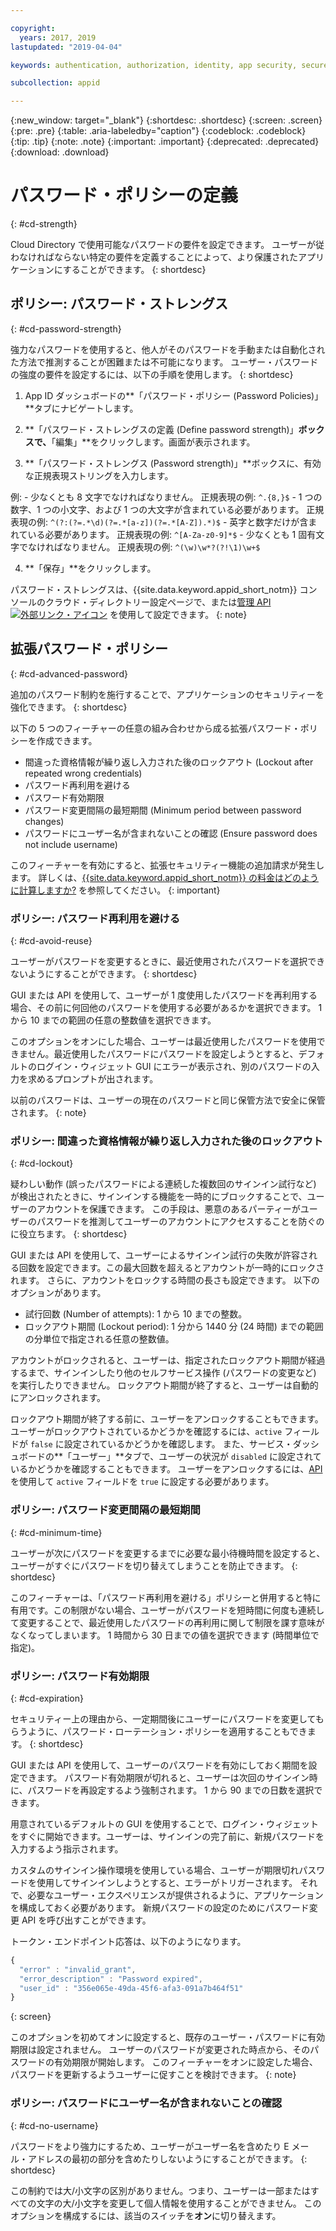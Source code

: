 ```yaml
---

copyright:
  years: 2017, 2019
lastupdated: "2019-04-04"

keywords: authentication, authorization, identity, app security, secure, directory, registry, passwords, languages, lockout

subcollection: appid

---
```


{:new_window: target="_blank"}
{:shortdesc: .shortdesc}
{:screen: .screen}
{:pre: .pre}
{:table: .aria-labeledby="caption"}
{:codeblock: .codeblock}
{:tip: .tip}
{:note: .note}
{:important: .important}
{:deprecated: .deprecated}
{:download: .download}

# パスワード・ポリシーの定義
{: #cd-strength}

Cloud Directory で使用可能なパスワードの要件を設定できます。
ユーザーが従わなければならない特定の要件を定義することによって、より保護されたアプリケーションにすることができます。
{: shortdesc}

## ポリシー: パスワード・ストレングス
{: #cd-password-strength}

強力なパスワードを使用すると、他人がそのパスワードを手動または自動化された方法で推測することが困難または不可能になります。 ユーザー・パスワードの強度の要件を設定するには、以下の手順を使用します。
{: shortdesc}

1. App ID ダッシュボードの**「パスワード・ポリシー (Password Policies)」**タブにナビゲートします。

2. **「パスワード・ストレングスの定義 (Define password strength)」**ボックスで、**「編集」**をクリックします。画面が表示されます。

3. **「パスワード・ストレングス (Password strength)」**ボックスに、有効な正規表現ストリングを入力します。

  例:
    - 少なくとも 8 文字でなければなりません。 正規表現の例: `^.{8,}$`
    - 1 つの数字、1 つの小文字、および 1 つの大文字が含まれている必要があります。 正規表現の例: `^(?:(?=.*\d)(?=.*[a-z])(?=.*[A-Z]).*)$`
    - 英字と数字だけが含まれている必要があります。 正規表現の例: `^[A-Za-z0-9]*$`
    - 少なくとも 1 固有文字でなければなりません。 正規表現の例: `^(\w)\w*?(?!\1)\w+$`

4. **「保存」**をクリックします。

パスワード・ストレングスは、{{site.data.keyword.appid_short_notm}} コンソールのクラウド・ディレクトリー設定ページで、または<a href="https://us-south.appid.cloud.ibm.com/swagger-ui/#/Management%20API%20-%20Config/mgmt.set_cloud_directory_password_regex" target="_blank">管理 API <img src="../../icons/launch-glyph.svg" alt="外部リンク・アイコン"></a> を使用して設定できます。
{: note}


## 拡張パスワード・ポリシー
{: #cd-advanced-password}


追加のパスワード制約を施行することで、アプリケーションのセキュリティーを強化できます。
{: shortdesc}


以下の 5 つのフィーチャーの任意の組み合わせから成る拡張パスワード・ポリシーを作成できます。

 - 間違った資格情報が繰り返し入力された後のロックアウト (Lockout after repeated wrong credentials)
 - パスワード再利用を避ける
 - パスワード有効期限
 - パスワード変更間隔の最短期間 (Minimum period between password changes)
 - パスワードにユーザー名が含まれないことの確認 (Ensure password does not include username)


 このフィーチャーを有効にすると、拡張セキュリティー機能の追加請求が発生します。 詳しくは、[{{site.data.keyword.appid_short_notm}} の料金はどのように計算しますか?](/docs/services/appid?topic=appid-faq#faq-pricing) を参照してください。
 {: important}


### ポリシー: パスワード再利用を避ける
{: #cd-avoid-reuse}

ユーザーがパスワードを変更するときに、最近使用されたパスワードを選択できないようにすることができます。
{: shortdesc}

GUI または API を使用して、ユーザーが 1 度使用したパスワードを再利用する場合、その前に何回他のパスワードを使用する必要があるかを選択できます。 1 から 10 までの範囲の任意の整数値を選択できます。

このオプションをオンにした場合、ユーザーは最近使用したパスワードを使用できません。最近使用したパスワードにパスワードを設定しようとすると、デフォルトのログイン・ウィジェット GUI にエラーが表示され、別のパスワードの入力を求めるプロンプトが出されます。

以前のパスワードは、ユーザーの現在のパスワードと同じ保管方法で安全に保管されます。
{: note}


### ポリシー: 間違った資格情報が繰り返し入力された後のロックアウト
{: #cd-lockout}

疑わしい動作 (誤ったパスワードによる連続した複数回のサインイン試行など) が検出されたときに、サインインする機能を一時的にブロックすることで、ユーザーのアカウントを保護できます。 この手段は、悪意のあるパーティーがユーザーのパスワードを推測してユーザーのアカウントにアクセスすることを防ぐのに役立ちます。
{: shortdesc}

GUI または API を使用して、ユーザーによるサインイン試行の失敗が許容される回数を設定できます。この最大回数を超えるとアカウントが一時的にロックされます。 さらに、アカウントをロックする時間の長さも設定できます。 以下のオプションがあります。

* 試行回数 (Number of attempts): 1 から 10 までの整数。
* ロックアウト期間 (Lockout period): 1 分から 1440 分 (24 時間) までの範囲の分単位で指定される任意の整数値。

アカウントがロックされると、ユーザーは、指定されたロックアウト期間が経過するまで、サインインしたり他のセルフサービス操作 (パスワードの変更など) を実行したりできません。 ロックアウト期間が終了すると、ユーザーは自動的にアンロックされます。

ロックアウト期間が終了する前に、ユーザーをアンロックすることもできます。 ユーザーがロックアウトされているかどうかを確認するには、`active` フィールドが `false` に設定されているかどうかを確認します。 また、サービス・ダッシュボードの**「ユーザー」**タブで、ユーザーの状況が `disabled` に設定されているかどうかを確認することもできます。 ユーザーをアンロックするには、[API](https://us-south.appid.cloud.ibm.com/swagger-ui/#/Cloud_Directory_Users/updateCloudDirectoryUser) を使用して `active` フィールドを `true` に設定する必要があります。


### ポリシー: パスワード変更間隔の最短期間
{: #cd-minimum-time}

ユーザーが次にパスワードを変更するまでに必要な最小待機時間を設定すると、ユーザーがすぐにパスワードを切り替えてしまうことを防止できます。
{: shortdesc}

このフィーチャーは、「パスワード再利用を避ける」ポリシーと併用すると特に有用です。この制限がない場合、ユーザーがパスワードを短時間に何度も連続して変更することで、最近使用したパスワードの再利用に関して制限を課す意味がなくなってしまいます。 1 時間から 30 日までの値を選択できます (時間単位で指定)。


### ポリシー: パスワード有効期限
{: #cd-expiration}

セキュリティー上の理由から、一定期間後にユーザーにパスワードを変更してもらうように、パスワード・ローテーション・ポリシーを適用することもできます。
{: shortdesc}

GUI または API を使用して、ユーザーのパスワードを有効にしておく期間を設定できます。 パスワード有効期限が切れると、ユーザーは次回のサインイン時に、パスワードを再設定するよう強制されます。 1 から 90 までの日数を選択できます。

用意されているデフォルトの GUI を使用することで、ログイン・ウィジェットをすぐに開始できます。ユーザーは、サインインの完了前に、新規パスワードを入力するよう指示されます。

カスタムのサインイン操作環境を使用している場合、ユーザーが期限切れパスワードを使用してサインインしようとすると、エラーがトリガーされます。 それで、必要なユーザー・エクスペリエンスが提供されるように、アプリケーションを構成しておく必要があります。 新規パスワードの設定のためにパスワード変更 API を呼び出すことができます。

トークン・エンドポイント応答は、以下のようになります。

```javascript
{
  "error" : "invalid_grant",
  "error_description" : "Password expired",
  "user_id" : "356e065e-49da-45f6-afa3-091a7b464f51"
}
```
{: screen}

このオプションを初めてオンに設定すると、既存のユーザー・パスワードに有効期限は設定されません。 ユーザーのパスワードが変更された時点から、そのパスワードの有効期限が開始します。 このフィーチャーをオンに設定した場合、パスワードを更新するようユーザーに促すことを検討できます。
{: note}


### ポリシー: パスワードにユーザー名が含まれないことの確認
{: #cd-no-username}

パスワードをより強力にするため、ユーザーがユーザー名を含めたり E メール・アドレスの最初の部分を含めたりしないようにすることができます。
{: shortdesc}

この制約では大/小文字の区別がありません。つまり、ユーザーは一部またはすべての文字の大/小文字を変更して個人情報を使用することができません。 このオプションを構成するには、該当のスイッチを**オン**に切り替えます。

